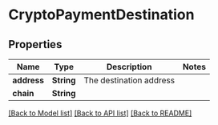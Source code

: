 # CryptoPaymentDestination

## Properties

Name | Type | Description | Notes
------------ | ------------- | ------------- | -------------
**address** | **String** | The destination address | 
**chain** | **String** |  | 

[[Back to Model list]](../README.md#documentation-for-models) [[Back to API list]](../README.md#documentation-for-api-endpoints) [[Back to README]](../README.md)



